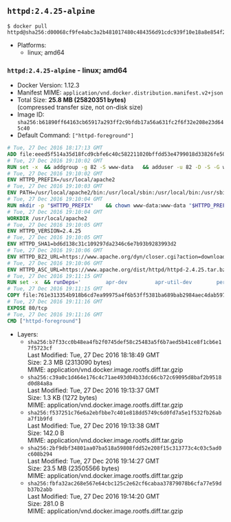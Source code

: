 ## `httpd:2.4.25-alpine`

```console
$ docker pull httpd@sha256:d00068cf9fe4abc3a2b481017480c484356d91cdc939f10e18a8e854f280551e
```

-	Platforms:
	-	linux; amd64

### `httpd:2.4.25-alpine` - linux; amd64

-	Docker Version: 1.12.3
-	Manifest MIME: `application/vnd.docker.distribution.manifest.v2+json`
-	Total Size: **25.8 MB (25820351 bytes)**  
	(compressed transfer size, not on-disk size)
-	Image ID: `sha256:b61890ff64163cb65917a293ff2c9bfdb17a56a631fc2f6f32e208e23d645c40`
-	Default Command: `["httpd-foreground"]`

```dockerfile
# Tue, 27 Dec 2016 18:17:13 GMT
ADD file:eeed5f514a35d18fcd9cbfe6c40c582211020bffdd53e4799018d33826fe5067 in / 
# Tue, 27 Dec 2016 19:10:02 GMT
RUN set -x 	&& addgroup -g 82 -S www-data 	&& adduser -u 82 -D -S -G www-data www-data
# Tue, 27 Dec 2016 19:10:02 GMT
ENV HTTPD_PREFIX=/usr/local/apache2
# Tue, 27 Dec 2016 19:10:03 GMT
ENV PATH=/usr/local/apache2/bin:/usr/local/sbin:/usr/local/bin:/usr/sbin:/usr/bin:/sbin:/bin
# Tue, 27 Dec 2016 19:10:04 GMT
RUN mkdir -p "$HTTPD_PREFIX" 	&& chown www-data:www-data "$HTTPD_PREFIX"
# Tue, 27 Dec 2016 19:10:04 GMT
WORKDIR /usr/local/apache2
# Tue, 27 Dec 2016 19:10:05 GMT
ENV HTTPD_VERSION=2.4.25
# Tue, 27 Dec 2016 19:10:05 GMT
ENV HTTPD_SHA1=bd6d138c31c109297da2346c6e7b93b9283993d2
# Tue, 27 Dec 2016 19:10:06 GMT
ENV HTTPD_BZ2_URL=https://www.apache.org/dyn/closer.cgi?action=download&filename=httpd/httpd-2.4.25.tar.bz2
# Tue, 27 Dec 2016 19:10:06 GMT
ENV HTTPD_ASC_URL=https://www.apache.org/dist/httpd/httpd-2.4.25.tar.bz2.asc
# Tue, 27 Dec 2016 19:11:15 GMT
RUN set -x 	&& runDeps=' 		apr-dev 		apr-util-dev 		perl 	' 	&& apk add --no-cache --virtual .build-deps 		$runDeps 		ca-certificates 		gcc 		gnupg 		libc-dev 		libxml2-dev 		lua-dev 		make 		openssl 		openssl-dev 		pcre-dev 		tar 		zlib-dev 	&& echo '@edge http://dl-cdn.alpinelinux.org/alpine/edge/main' >> /etc/apk/repositories 	&& apk add --no-cache nghttp2-dev@edge 		&& wget -O httpd.tar.bz2 "$HTTPD_BZ2_URL" 	&& echo "$HTTPD_SHA1 *httpd.tar.bz2" | sha1sum -c - 	&& wget -O httpd.tar.bz2.asc "$HTTPD_ASC_URL" 	&& export GNUPGHOME="$(mktemp -d)" 	&& gpg --keyserver ha.pool.sks-keyservers.net --recv-keys A93D62ECC3C8EA12DB220EC934EA76E6791485A8 	&& gpg --batch --verify httpd.tar.bz2.asc httpd.tar.bz2 	&& rm -r "$GNUPGHOME" httpd.tar.bz2.asc 		&& mkdir -p src 	&& tar -xf httpd.tar.bz2 -C src --strip-components=1 	&& rm httpd.tar.bz2 	&& cd src 		&& ./configure 		--prefix="$HTTPD_PREFIX" 		--enable-mods-shared=reallyall 	&& make -j "$(getconf _NPROCESSORS_ONLN)" 	&& make install 		&& cd .. 	&& rm -r src man manual 		&& sed -ri 		-e 's!^(\s*CustomLog)\s+\S+!\1 /proc/self/fd/1!g' 		-e 's!^(\s*ErrorLog)\s+\S+!\1 /proc/self/fd/2!g' 		"$HTTPD_PREFIX/conf/httpd.conf" 		&& runDeps="$runDeps $( 		scanelf --needed --nobanner --recursive /usr/local 			| awk '{ gsub(/,/, "\nso:", $2); print "so:" $2 }' 			| sort -u 			| xargs -r apk info --installed 			| sort -u 	)" 	&& apk update 	&& apk add --virtual .httpd-rundeps $runDeps 	&& apk del .build-deps 	&& rm -rf /var/cache/apk/*
# Tue, 27 Dec 2016 19:11:15 GMT
COPY file:761e313354b918b6cd7ea99975a4f6b53ff5381ba689bab2984aec4dab597215 in /usr/local/bin/ 
# Tue, 27 Dec 2016 19:11:16 GMT
EXPOSE 80/tcp
# Tue, 27 Dec 2016 19:11:16 GMT
CMD ["httpd-foreground"]
```

-	Layers:
	-	`sha256:b7f33cc0b48ea4fb2f0745def58c25483a5f6b7aed5b41ce8f1cb6e17f5723cf`  
		Last Modified: Tue, 27 Dec 2016 18:18:49 GMT  
		Size: 2.3 MB (2313090 bytes)  
		MIME: application/vnd.docker.image.rootfs.diff.tar.gzip
	-	`sha256:c39a0c1d464e176c4c71ae493d04b33dc66cb72c69095d8baf2b9518d0d84a8a`  
		Last Modified: Tue, 27 Dec 2016 19:13:37 GMT  
		Size: 1.3 KB (1272 bytes)  
		MIME: application/vnd.docker.image.rootfs.diff.tar.gzip
	-	`sha256:f537251c76e6a2ebfbbe7c401e818dd5749c6d0fd7a5e1f532fb26aba7f1b9fd`  
		Last Modified: Tue, 27 Dec 2016 19:13:38 GMT  
		Size: 142.0 B  
		MIME: application/vnd.docker.image.rootfs.diff.tar.gzip
	-	`sha256:2bf9dbf34801aa07ba518a59808fdd52e208f15c313773c4c03c5ad0c608b294`  
		Last Modified: Tue, 27 Dec 2016 19:14:27 GMT  
		Size: 23.5 MB (23505566 bytes)  
		MIME: application/vnd.docker.image.rootfs.diff.tar.gzip
	-	`sha256:fbfa32ac268e567e64cbc125c2e62cf6cabaa37879078b6cfa77e59db37b2abb`  
		Last Modified: Tue, 27 Dec 2016 19:14:20 GMT  
		Size: 281.0 B  
		MIME: application/vnd.docker.image.rootfs.diff.tar.gzip
